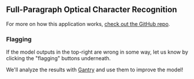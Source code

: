 ## Full-Paragraph Optical Character Recognition

For more on how this application works,
[check out the GitHub repo](https://github.com/shawnxu0407/Image_to_Text/tree/main).

<!-- logging content below -->
### Flagging

If the model outputs in the top-right are wrong in some way,
let us know by clicking the "flagging" buttons underneath.

We'll analyze the results with
[Gantry](https://gantry.io/blog/introducing-gantry/)
and use them to improve the model!
